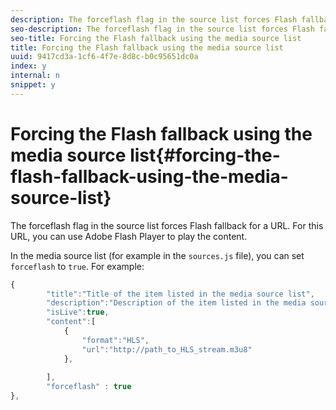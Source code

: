 ```yaml
---
description: The forceflash flag in the source list forces Flash fallback for a URL. For this URL, you can use Adobe Flash Player to play the content.
seo-description: The forceflash flag in the source list forces Flash fallback for a URL. For this URL, you can use Adobe Flash Player to play the content.
seo-title: Forcing the Flash fallback using the media source list
title: Forcing the Flash fallback using the media source list
uuid: 9417cd3a-1cf6-4f7e-8d8c-b0c95651dc0a
index: y
internal: n
snippet: y
---
```


# Forcing the Flash fallback using the media source list{#forcing-the-flash-fallback-using-the-media-source-list}

The forceflash flag in the source list forces Flash fallback for a URL. For this URL, you can use Adobe Flash Player to play the content.

In the media source list (for example in the `sources.js` file), you can set `forceflash` to `true`. For example: 

```js
{ 
        "title":"Title of the item listed in the media source list",
        "description":"Description of the item listed in the media source list",
        "isLive":true,
        "content":[ 
            { 
                "format":"HLS",
                "url":"http://path_to_HLS_stream.m3u8"
            },
 
        ],
        "forceflash" : true
},
```

